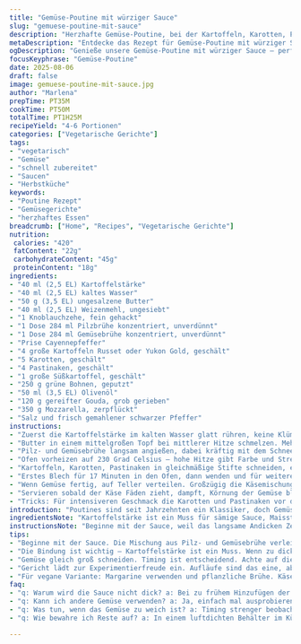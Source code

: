 ```yaml
---
title: "Gemüse-Poutine mit würziger Sauce"
slug: "gemuese-poutine-mit-sauce"
description: "Herzhafte Gemüse-Poutine, bei der Kartoffeln, Karotten, Pastinaken, Süßkartoffeln und grüne Bohnen im Ofen geröstet werden. Statt Rinder- und Geflügelbrühe kommen Pilz- und Gemüsebrühe zum Einsatz, um den Geschmack zu variieren. Die Sauce bindet mit Kartoffelstärke, nicht Maisstärke. Reifer Gouda und Mozzarella ersetzen Cheddar und Käsebruch für eine cremige Textur. Optimierte Röstdauer lässt das Gemüse weich aber noch bissfest, mit Röstaromen. Perfekt für 4-6 Personen, ein rustikales vegetarisches Gericht, schnell zubereitet mit Alpenküchen-Twist."
metaDescription: "Entdecke das Rezept für Gemüse-Poutine mit würziger Sauce. Ein rustikales, vegetarisches Gericht – schnell zubereitet für die ganze Familie."
ogDescription: "Genieße unsere Gemüse-Poutine mit würziger Sauce – perfekt für 4-6 Personen. Ein herzhaftes, vegetarisches Gericht, das begeistert."
focusKeyphrase: "Gemüse-Poutine"
date: 2025-08-06
draft: false
image: gemuese-poutine-mit-sauce.jpg
author: "Marlena"
prepTime: PT35M
cookTime: PT50M
totalTime: PT1H25M
recipeYield: "4-6 Portionen"
categories: ["Vegetarische Gerichte"]
tags:
- "vegetarisch"
- "Gemüse"
- "schnell zubereitet"
- "Saucen"
- "Herbstküche"
keywords:
- "Poutine Rezept"
- "Gemüsegerichte"
- "herzhaftes Essen"
breadcrumb: ["Home", "Recipes", "Vegetarische Gerichte"]
nutrition: 
 calories: "420"
 fatContent: "22g"
 carbohydrateContent: "45g"
 proteinContent: "18g"
ingredients:
- "40 ml (2,5 EL) Kartoffelstärke"
- "40 ml (2,5 EL) kaltes Wasser"
- "50 g (3,5 EL) ungesalzene Butter"
- "40 ml (2,5 EL) Weizenmehl, ungesiebt"
- "1 Knoblauchzehe, fein gehackt"
- "1 Dose 284 ml Pilzbrühe konzentriert, unverdünnt"
- "1 Dose 284 ml Gemüsebrühe konzentriert, unverdünnt"
- "Prise Cayennepfeffer"
- "4 große Kartoffeln Russet oder Yukon Gold, geschält"
- "5 Karotten, geschält"
- "4 Pastinaken, geschält"
- "1 große Süßkartoffel, geschält"
- "250 g grüne Bohnen, geputzt"
- "50 ml (3,5 EL) Olivenöl"
- "120 g gereifter Gouda, grob gerieben"
- "350 g Mozzarella, zerpflückt"
- "Salz und frisch gemahlener schwarzer Pfeffer"
instructions:
- "Zuerst die Kartoffelstärke im kalten Wasser glatt rühren, keine Klümpchen lassen. Auf Seite stellen, leicht gelblich wird sie sonst ihre Bindekraft verlieren."
- "Butter in einem mittelgroßen Topf bei mittlerer Hitze schmelzen. Mehl einrühren – Roux bilden. Keine Eile, gut fünf bis sieben Minuten rühren, bis die Farbe hellgolden ist, es riecht nussig. Knoblauch hinzufügen, 30 Sekunden weiterrühren, hier Vorsicht, nicht verbrennen, sonst Bitterkeit."
- "Pilz- und Gemüsebrühe langsam angießen, dabei kräftig mit dem Schneebesen rühren. Sauce zum Kochen bringen. Kartoffelstärkemischung dazugeben und mitkochen, bis sie sämig wird. Nicht zu dick, will cremig sein, um sich gut übers Gemüse zu legen. Cayenne leicht hinein, hebt das Aroma."
- "Ofen vorheizen auf 230 Grad Celsius – hohe Hitze gibt Farbe und Stress, das Gemüse kann gar werden ohne zu weich zu werden."
- "Kartoffeln, Karotten, Pastinaken in gleichmäßige Stifte schneiden, etwa 1 cm breit. Auf ein Backblech legen, mit der Hälfte des Öls beträufeln, salzen, pfeffern. Die Süßkartoffeln und Bohnen auf einem zweiten Blech verteilen, mit dem restlichen Öl behandeln, ebenfalls Würzung – Einfachheit schützt gegen die Süße der Süßkartoffeln, sonst zu einseitig."
- "Erstes Blech für 17 Minuten in den Ofen, dann wenden und für weitere 15 Minuten, bis eine knusprige goldbraune Schicht entsteht. Zweites Blech gleichzeitig 30 Minuten backen, am Ende sollten Bohnen noch Biss behalten, Süßkartoffeln weich und leicht karamellisiert."
- "Wenn Gemüse fertig, auf Teller verteilen. Großzügig die Käsemischung daraufgeben. Die heiße Sauce darüber träufeln. Wer will, 2-3 Minuten unter den Grill, bis Käse schmilzt, Bläschen wirft."
- "Servieren sobald der Käse Fäden zieht, dampft, Körnung der Gemüse bleibt spürbar. Wer keine Pilzbrühe hat, kann durch konzentrierte Rinderbrühe ersetzen, oder für vegane Variante pflanzliche Gemüsebrühe nehmen und Butter durch Margarine oder Öl austauschen."
- "Tricks: Für intensiveren Geschmack die Karotten und Pastinaken vor dem Backen kurz blanchieren – gibt mehr Tiefgang. Den Knoblauch kann man auch vorher in Butter rösten, das mildert den Biss. Wenn Sauce zu dick wird, etwas Wasser oder Brühe nachschütten. Wichtig: erst schwenken, dann nicht zu lange stehen lassen, wird schnell fester."
introduction: "Poutines sind seit Jahrzehnten ein Klassiker, doch Gemüse statt Pommes bringt nicht nur Farbe, sondern auch eine Geschmacksexplosion. Denke an die angenehme Süße von geröstetem Kürbis, ersetzt hier durch Süßkartoffel und knackige Bohnen. Die Sauce, diesmal mit Pilz- und Gemüsebrühe, gibt eine erdige Note, die würzig eingebettet ist. Nicht zu dick, nicht zu dünn – genau das samtige Spaghetti-Soßen-Level. Ich hab viel ausprobiert, mit Maisstärke war es manchmal zu glibberig, Kartoffelstärke schafft diese samtige Finesse. Käse muss würzig sein, aber den Mozzarella für die cremige Fädenbildung brauchst du unbedingt. Und die Röstdauer? Mehr als 15 Minuten pro Seite bringen manche Gemüse schnell zum Brei. Richtiges Timing bringt Biss und Röstaromen zusammen. Ohne Eier, ohne Nüsse – super auch für Allergiker."
ingredientsNote: "Kartoffelstärke ist ein Muss für sämige Sauce, Maisstärke neigt zu glibberigem Finish. Statt Pilz- und Gemüsebrühe kann man auch kräftige Rinderbrühe nehmen, die Sauce wird dann intensiver. Um die Textur des Gemüses ideal zu halten, schneide die Stifte ungefähr gleich groß, so garen sie gleichmäßig. Rapsöl statt Olivenöl machbar, aber das Aroma wird neutraler. Ich rate viel Salz, Pfeffer, und auch eine Prise Cayenne – ohne zu schärfen, sondern um die Sauce lebendig zu machen. Gouda bringt nussige Tiefe, Mozzarella die Schmelzfähigkeit. Für vegane Version geht Margarine und Hefeflocken, Käsealternativen ebenfalls möglich, dann Sauce mit etwas mehr Gewürzen pikant abschmecken."
instructionsNote: "Beginne mit der Sauce, weil das langsame Andicken Zeit braucht. Vorsicht beim Roux – ständige Bewegung, nicht anbrennen, sonst schmeckt sie angebrannt. Den Knoblauch nach dem goldenen Roux hinzufügen, nicht vorher. Die Sämigkeit zeigt sich, wenn die Sauce beim Angießen der Brühe dicklich wird, dann Hitze reduzieren und häufig testen. Gemüse ins heiße Rohr, Timing ist hier wichtiger als Uhrzeit; Röstaromen sichtbar an Ecken und Spitzen. Beim Wenden der Kartoffeln und Wurzelgemüse auf möglichst sanftes Bewegen achten, sonst brechen sie. Käse erst am Ende auf Gemüse, dann mit der heißen Sauce übergießen oder kurz unter den Grill. Manche machen das in einer großen Auflaufform, ich mag aber lieber die Kombi Hitze-Abwechslung, zwei Bleche, das gibt mehr Kontrolle."
tips:
- "Beginne mit der Sauce. Die Mischung aus Pilz- und Gemüsebrühe verleiht Tiefe. Rühre ständig, Roux darf nicht anbrennen. Achte auf Farbe: goldig, nussig."
- "Die Bindung ist wichtig – Kartoffelstärke ist ein Muss. Wenn zu dick, Brühe oder Wasser zugeben. Nicht unter Druck setzen, sonst wird es klumpig."
- "Gemüse gleich groß schneiden. Timing ist entscheidend. Achte auf die Röstaromen. Bohnen knackig halten. Süßkartoffeln leicht karamellisieren, aber nicht zu weich."
- "Gericht lädt zur Experimentierfreude ein. Aufläufe sind das eine, aber zwei Bleche geben mehr Kontrolle. Behalte den Überblick über die Röstdauer und Menge."
- "Für vegane Variante: Margarine verwenden und pflanzliche Brühe. Käse gesagt – aber Hefeflocken sind ein toller Ersatz für den Geschmack. Hier kreativ sein."
faq:
- "q: Warum wird die Sauce nicht dick? a: Bei zu frühem Hinzufügen der Brühe kann das passieren. Richtiges Timing. Kartoffelstärke ordentlich rühren ist auch wichtig."
- "q: Kann ich andere Gemüse verwenden? a: Ja, einfach mal ausprobieren. Zucchini oder Rüben sind möglich. Aber gleichmäßig schneiden und auf Garzeit achten."
- "q: Was tun, wenn das Gemüse zu weich ist? a: Timing strenger beobachten. Bei ersten Anzeichen der Weichheit sofort aus dem Ofen nehmen. Gemüse bleibt bissfest."
- "q: Wie bewahre ich Reste auf? a: In einem luftdichten Behälter im Kühlschrank bis zu drei Tage. Aufwärmen im Ofen bringt das Aroma zurück. Kein Mikrowelle."

---
```

